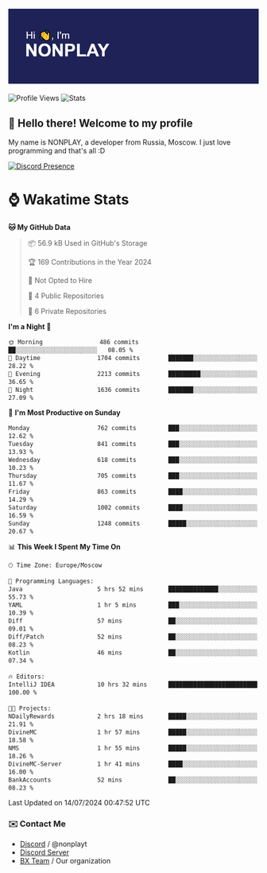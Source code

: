 ![Discord Presence](./header.png)
<br></br>
![Profile Views](https://komarev.com/ghpvc/?username=NONPLAYT&color=blue&style=for-the-badge)
![Stats](https://img.shields.io/badge/0%25-OPTIMIZED-orange?style=for-the-badge)


## :wave: Hello there! Welcome to my profile

My name is NONPLAY, a developer from Russia, Moscow. I just love programming and that's all :D

[![Discord Presence](https://lanyard.cnrad.dev/api/597087584090587177?showDisplayName=true)](https://discord.com/users/597087584090587177) 

# ⌚ Wakatime Stats

<!--START_SECTION:waka-->
**🐱 My GitHub Data** 

> 📦 56.9 kB Used in GitHub's Storage 
 > 
> 🏆 169 Contributions in the Year 2024
 > 
> 🚫 Not Opted to Hire
 > 
> 📜 4 Public Repositories 
 > 
> 🔑 6 Private Repositories 
 > 
**I'm a Night 🦉** 

```text
🌞 Morning                486 commits         ██░░░░░░░░░░░░░░░░░░░░░░░   08.05 % 
🌆 Daytime                1704 commits        ███████░░░░░░░░░░░░░░░░░░   28.22 % 
🌃 Evening                2213 commits        █████████░░░░░░░░░░░░░░░░   36.65 % 
🌙 Night                  1636 commits        ███████░░░░░░░░░░░░░░░░░░   27.09 % 
```
📅 **I'm Most Productive on Sunday** 

```text
Monday                   762 commits         ███░░░░░░░░░░░░░░░░░░░░░░   12.62 % 
Tuesday                  841 commits         ███░░░░░░░░░░░░░░░░░░░░░░   13.93 % 
Wednesday                618 commits         ███░░░░░░░░░░░░░░░░░░░░░░   10.23 % 
Thursday                 705 commits         ███░░░░░░░░░░░░░░░░░░░░░░   11.67 % 
Friday                   863 commits         ████░░░░░░░░░░░░░░░░░░░░░   14.29 % 
Saturday                 1002 commits        ████░░░░░░░░░░░░░░░░░░░░░   16.59 % 
Sunday                   1248 commits        █████░░░░░░░░░░░░░░░░░░░░   20.67 % 
```


📊 **This Week I Spent My Time On** 

```text
🕑︎ Time Zone: Europe/Moscow

💬 Programming Languages: 
Java                     5 hrs 52 mins       ██████████████░░░░░░░░░░░   55.73 % 
YAML                     1 hr 5 mins         ███░░░░░░░░░░░░░░░░░░░░░░   10.39 % 
Diff                     57 mins             ██░░░░░░░░░░░░░░░░░░░░░░░   09.01 % 
Diff/Patch               52 mins             ██░░░░░░░░░░░░░░░░░░░░░░░   08.23 % 
Kotlin                   46 mins             ██░░░░░░░░░░░░░░░░░░░░░░░   07.34 % 

🔥 Editors: 
IntelliJ IDEA            10 hrs 32 mins      █████████████████████████   100.00 % 

🐱‍💻 Projects: 
NDailyRewards            2 hrs 18 mins       █████░░░░░░░░░░░░░░░░░░░░   21.91 % 
DivineMC                 1 hr 57 mins        █████░░░░░░░░░░░░░░░░░░░░   18.58 % 
NMS                      1 hr 55 mins        █████░░░░░░░░░░░░░░░░░░░░   18.26 % 
DivineMC-Server          1 hr 41 mins        ████░░░░░░░░░░░░░░░░░░░░░   16.00 % 
BankAccounts             52 mins             ██░░░░░░░░░░░░░░░░░░░░░░░   08.23 % 
```


 Last Updated on 14/07/2024 00:47:52 UTC
<!--END_SECTION:waka-->

### ✉️ Contact Me

- [Discord](https://discord.com/users/597087584090587177) / @nonplayt
- [Discord Server](https://discord.gg/p7cxhw7E2M)
- [BX Team](https://github.com/BX-Team) / Our organization
